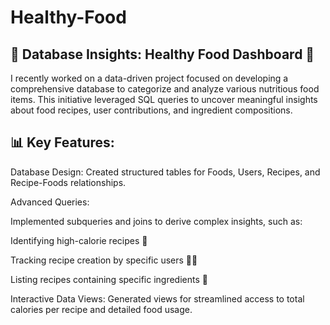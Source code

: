 # Healthy-Food
## 🚀 Database Insights: Healthy Food Dashboard 🥗

I recently worked on a data-driven project focused on developing a comprehensive database to categorize and analyze various nutritious food items. This initiative leveraged SQL queries to uncover meaningful insights about food recipes, user contributions, and ingredient compositions.

## 📊 Key Features:

Database Design: Created structured tables for Foods, Users, Recipes, and Recipe-Foods relationships. 

Advanced Queries: 


Implemented subqueries and joins to derive complex insights, such as:

Identifying high-calorie recipes 🍰

Tracking recipe creation by specific users 👩‍🍳

Listing recipes containing specific ingredients 🌿

Interactive Data Views: Generated views for streamlined access to total calories per recipe and detailed food usage.
